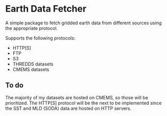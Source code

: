 # Earth Data Fetcher

A simple package to fetch gridded earth data from different sources using the appropriate protocol. 

Supports the following protocols:
- HTTP[S]
- FTP
- S3
- THREDDS datasets
- CMEMS datasets

## To do

The majority of my datasets are hosted on CMEMS, so those will be prioritized.
The HTTP[S] protocol will be the next to be implemented since the SST and MLD (SODA) data are hosted on HTTP servers.